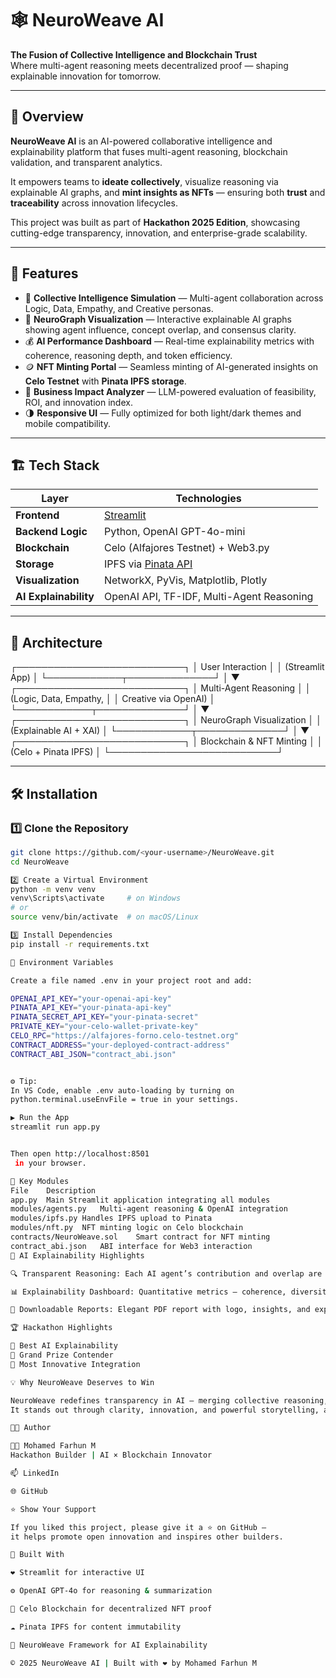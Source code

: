 # 🕸️ NeuroWeave AI  
**The Fusion of Collective Intelligence and Blockchain Trust**  
Where multi-agent reasoning meets decentralized proof — shaping explainable innovation for tomorrow.

---

## 🧠 Overview  
**NeuroWeave AI** is an AI-powered collaborative intelligence and explainability platform that fuses multi-agent reasoning, blockchain validation, and transparent analytics.  

It empowers teams to **ideate collectively**, visualize reasoning via explainable AI graphs, and **mint insights as NFTs** — ensuring both **trust** and **traceability** across innovation lifecycles.  

This project was built as part of **Hackathon 2025 Edition**, showcasing cutting-edge transparency, innovation, and enterprise-grade scalability.

---

## 🚀 Features  
- 🤖 **Collective Intelligence Simulation** — Multi-agent collaboration across Logic, Data, Empathy, and Creative personas.  
- 🧩 **NeuroGraph Visualization** — Interactive explainable AI graphs showing agent influence, concept overlap, and consensus clarity.  
- 💰 **AI Performance Dashboard** — Real-time explainability metrics with coherence, reasoning depth, and token efficiency.  
- 🪙 **NFT Minting Portal** — Seamless minting of AI-generated insights on **Celo Testnet** with **Pinata IPFS storage**.  
- 💼 **Business Impact Analyzer** — LLM-powered evaluation of feasibility, ROI, and innovation index.  
- 🌗 **Responsive UI** — Fully optimized for both light/dark themes and mobile compatibility.  

---

## 🏗️ Tech Stack  

| Layer | Technologies |
|-------|---------------|
| **Frontend** | [Streamlit](https://streamlit.io) |
| **Backend Logic** | Python, OpenAI GPT-4o-mini |
| **Blockchain** | Celo (Alfajores Testnet) + Web3.py |
| **Storage** | IPFS via [Pinata API](https://pinata.cloud) |
| **Visualization** | NetworkX, PyVis, Matplotlib, Plotly |
| **AI Explainability** | OpenAI API, TF-IDF, Multi-Agent Reasoning |

---

## 🧩 Architecture  

┌───────────────────────────┐
│ User Interaction │
│ (Streamlit App) │
└────────────┬──────────────┘
│
▼
┌───────────────────────────┐
│ Multi-Agent Reasoning │
│ (Logic, Data, Empathy, │
│ Creative via OpenAI) │
└────────────┬──────────────┘
│
▼
┌───────────────────────────┐
│ NeuroGraph Visualization │
│ (Explainable AI + XAI) │
└────────────┬──────────────┘
│
▼
┌───────────────────────────┐
│ Blockchain & NFT Minting │
│ (Celo + Pinata IPFS) │
└───────────────────────────┘


---

## 🛠️ Installation  

### 1️⃣ Clone the Repository  
```bash
git clone https://github.com/<your-username>/NeuroWeave.git
cd NeuroWeave

2️⃣ Create a Virtual Environment
python -m venv venv
venv\Scripts\activate     # on Windows
# or
source venv/bin/activate  # on macOS/Linux

3️⃣ Install Dependencies
pip install -r requirements.txt

🔐 Environment Variables

Create a file named .env in your project root and add:

OPENAI_API_KEY="your-openai-api-key"
PINATA_API_KEY="your-pinata-api-key"
PINATA_SECRET_API_KEY="your-pinata-secret"
PRIVATE_KEY="your-celo-wallet-private-key"
CELO_RPC="https://alfajores-forno.celo-testnet.org"
CONTRACT_ADDRESS="your-deployed-contract-address"
CONTRACT_ABI_JSON="contract_abi.json"


⚙️ Tip:
In VS Code, enable .env auto-loading by turning on
python.terminal.useEnvFile = true in your settings.

▶️ Run the App
streamlit run app.py


Then open http://localhost:8501
 in your browser.

🧾 Key Modules
File	Description
app.py	Main Streamlit application integrating all modules
modules/agents.py	Multi-agent reasoning & OpenAI integration
modules/ipfs.py	Handles IPFS upload to Pinata
modules/nft.py	NFT minting logic on Celo blockchain
contracts/NeuroWeave.sol	Smart contract for NFT minting
contract_abi.json	ABI interface for Web3 interaction
📄 AI Explainability Highlights

🔍 Transparent Reasoning: Each AI agent’s contribution and overlap are clearly visible.

📊 Explainability Dashboard: Quantitative metrics — coherence, diversity, reasoning depth, token efficiency.

🧾 Downloadable Reports: Elegant PDF report with logo, insights, and explainability trace.

🏆 Hackathon Highlights

🏅 Best AI Explainability
💫 Grand Prize Contender
🚀 Most Innovative Integration

💡 Why NeuroWeave Deserves to Win

NeuroWeave redefines transparency in AI — merging collective reasoning, explainable insights, and blockchain validation.
It stands out through clarity, innovation, and powerful storytelling, appealing to both judges and enterprise audiences.

🧑‍💻 Author

👨‍💻 Mohamed Farhun M
Hackathon Builder | AI × Blockchain Innovator

📫 LinkedIn

🌐 GitHub

⭐ Show Your Support

If you liked this project, please give it a ⭐ on GitHub —
it helps promote open innovation and inspires other builders.

🧠 Built With

❤️ Streamlit for interactive UI

⚙️ OpenAI GPT-4o for reasoning & summarization

🔗 Celo Blockchain for decentralized NFT proof

☁️ Pinata IPFS for content immutability

🧩 NeuroWeave Framework for AI Explainability

© 2025 NeuroWeave AI | Built with ❤️ by Mohamed Farhun M
